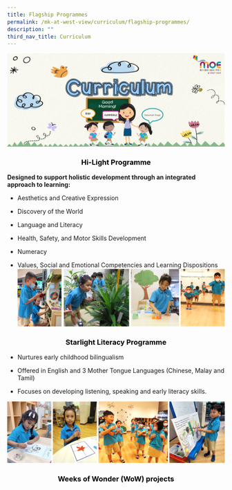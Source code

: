 ```yaml
---
title: Flagship Programmes
permalink: /mk-at-west-view/curriculum/flagship-programmes/
description: ""
third_nav_title: Curriculum
---
```

![Curriculum](/images/Header%203%20-%20Curriculum.png)

<h3 style="color:black" align="center">Hi-Light Programme</h3>


**Designed to support holistic development through an integrated approach to learning:**  

*   Aesthetics and Creative Expression

*   Discovery of the World

*   Language and Literacy

*   Health, Safety, and Motor Skills Development

*   Numeracy

*   Values, Social and Emotional Competencies and Learning Dispositions
![Hi-light programme](/images/MK/hi-light%20programme.png)


<h3 style="color:black" align="center">                                  Starlight Literacy Programme</h3>

*   Nurtures early childhood bilingualism

*   Offered in English and 3 Mother Tongue Languages (Chinese, Malay and Tamil)

*   Focuses on developing listening, speaking and early literacy skills.

![Starlight Literacy Programme](/images/MK/starlight%20literacy%20programme.png)

<h3 style="color:black" align="center"> Weeks of Wonder (WoW) projects</h3>


